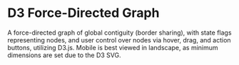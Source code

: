 # D3 Force-Directed Graph
A force-directed graph of global contiguity (border sharing), with state flags representing nodes, and user control over nodes via hover, drag, and action buttons, utilizing D3.js. Mobile is best viewed in landscape, as minimum dimensions are set due to the D3 SVG.
